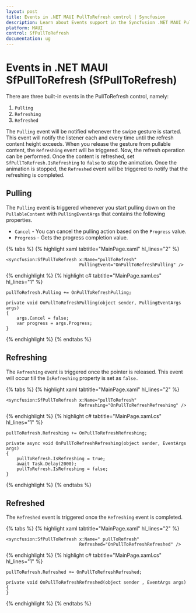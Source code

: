 ```yaml
---
layout: post
title: Events in .NET MAUI PullToRefresh control | Syncfusion
description: Learn about Events support in the Syncfusion .NET MAUI PullToRefresh (SfPullToRefresh) control and more.
platform: MAUI
control: SfPullToRefresh
documentation: ug
--- 
```


# Events in .NET MAUI SfPullToRefresh (SfPullToRefresh)

There are three built-in events in the PullToRefresh control, namely:

1. `Pulling`
2. `Refreshing`
3. `Refreshed`

The `Pulling` event will be notified whenever the swipe gesture is started. This event will notify the listener each and every time until the refresh content height exceeds. When you release the gesture from pullable content, the `Refreshing` event will be triggered. Now, the refresh operation can be performed. Once the content is refreshed, set `SfPullToRefresh.IsRefreshing` to `false` to stop the animation. Once the animation is stopped, the `Refreshed` event will be triggered to notify that the refreshing is completed.

## Pulling

The `Pulling` event is triggered whenever you start pulling down on the `PullableContent` with `PullingEventArgs` that contains the following properties.

* `Cancel` - You can cancel the pulling action based on the `Progress` value.
* `Progress` - Gets the progress completion value.

{% tabs %}
{% highlight xaml tabtitle="MainPage.xaml" hl_lines="2" %}

    <syncfusion:SfPullToRefresh x:Name="pullToRefresh" 
                                PullingEvent="OnPullToRefreshPulling" />

{% endhighlight %}
{% highlight c# tabtitle="MainPage.xaml.cs" hl_lines="1" %}

    pullToRefresh.Pulling += OnPullToRefreshPulling;

    private void OnPullToRefreshPulling(object sender, PullingEventArgs args)
    {
        args.Cancel = false;
        var progress = args.Progress;
    }

{% endhighlight %}
{% endtabs %}

## Refreshing

The `Refreshing` event is triggered once the pointer is released. This event will occur till the `IsRefreshing` property is set as `false.`

{% tabs %}
{% highlight xaml tabtitle="MainPage.xaml" hl_lines="2" %}

    <syncfusion:SfPullToRefresh x:Name="pullToRefresh" 
                                Refreshing="OnPullToRefreshRefreshing" />

{% endhighlight %}
{% highlight c# tabtitle="MainPage.xaml.cs" hl_lines="1" %}

    pullToRefresh.Refreshing += OnPullToRefreshRefreshing;
   
    private async void OnPullToRefreshRefreshing(object sender, EventArgs args)
    {
        pullToRefresh.IsRefreshing = true;
        await Task.Delay(2000);
        pullToRefresh.IsRefreshing = false;
    }

{% endhighlight %}
{% endtabs %}

## Refreshed

The `Refreshed` event is triggered once the `Refreshing` event is completed.

{% tabs %}
{% highlight xaml tabtitle="MainPage.xaml" hl_lines="2" %}

    <syncfusion:SfPullToRefresh x:Name=" pullToRefresh" 
                                Refreshed="OnPullToRefreshRefreshed" />

{% endhighlight %}
{% highlight c# tabtitle="MainPage.xaml.cs" hl_lines="1" %}

    pullToRefresh.Refreshed += OnPullToRefreshRefreshed;
    
    private void OnPullToRefreshRefreshed(object sender , EventArgs args)
    {
    }

{% endhighlight %}
{% endtabs %}
